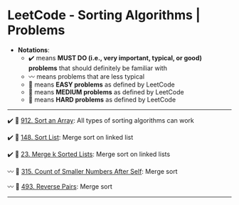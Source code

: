 # LeetCode - Sorting Algorithms | Problems
* **Notations**: 
  * :heavy_check_mark: means **MUST DO (i.e., very important, typical, or good) problems** that should definitely be familiar with
  * :wavy_dash: means problems that are less typical
  * :green_book: means **EASY problems** as defined by LeetCode
  * :orange_book: means **MEDIUM problems** as defined by LeetCode
  * :closed_book: means **HARD problems** as defined by LeetCode

---

:heavy_check_mark: :orange_book: [912. Sort an Array](https://leetcode.com/problems/sort-an-array/): All types of sorting algorithms can work

:heavy_check_mark: :orange_book: [148. Sort List](https://leetcode.com/problems/sort-list/): Merge sort on linked list

:heavy_check_mark: :closed_book: [23. Merge k Sorted Lists](https://leetcode.com/problems/merge-k-sorted-lists/): Merge sort on linked lists

:wavy_dash: :closed_book: [315. Count of Smaller Numbers After Self](https://leetcode.com/problems/count-of-smaller-numbers-after-self/): Merge sort

:wavy_dash: :closed_book: [493. Reverse Pairs](https://leetcode.com/problems/reverse-pairs/): Merge sort

---
